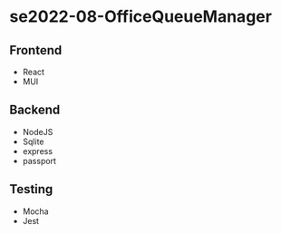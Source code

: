 # se2022-08-OfficeQueueManager

## Frontend
- React
- MUI

## Backend
- NodeJS
- Sqlite
- express
- passport

## Testing
- Mocha
- Jest
